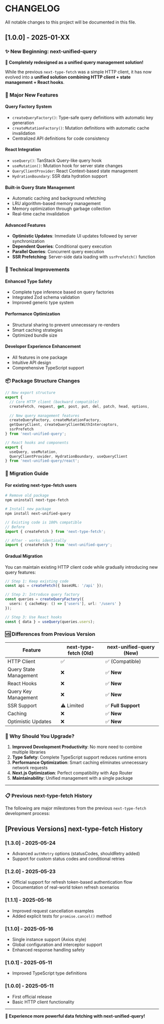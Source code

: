 # CHANGELOG

All notable changes to this project will be documented in this file.

## [1.0.0] - 2025-01-XX

### ✨ New Beginning: next-unified-query 

**🚀 Completely redesigned as a unified query management solution!**

While the previous `next-type-fetch` was a simple HTTP client, it has now evolved into a **unified solution combining HTTP client + state management + React hooks**.

### 🎯 Major New Features

#### **Query Factory System**
- `createQueryFactory()`: Type-safe query definitions with automatic key generation
- `createMutationFactory()`: Mutation definitions with automatic cache invalidation
- Centralized API definitions for code consistency

#### **React Integration**
- `useQuery()`: TanStack Query-like query hook
- `useMutation()`: Mutation hook for server state changes
- `QueryClientProvider`: React Context-based state management
- `HydrationBoundary`: SSR data hydration support

#### **Built-in Query State Management**
- Automatic caching and background refetching
- LRU algorithm-based memory management
- Memory optimization through garbage collection
- Real-time cache invalidation

#### **Advanced Features**
- **Optimistic Updates**: Immediate UI updates followed by server synchronization
- **Dependent Queries**: Conditional query execution
- **Parallel Queries**: Concurrent query execution
- **SSR Prefetching**: Server-side data loading with `ssrPrefetch()` function

### 🔧 Technical Improvements

#### **Enhanced Type Safety**
- Complete type inference based on query factories
- Integrated Zod schema validation
- Improved generic type system

#### **Performance Optimization**
- Structural sharing to prevent unnecessary re-renders
- Smart caching strategies
- Optimized bundle size

#### **Developer Experience Enhancement**
- All features in one package
- Intuitive API design
- Comprehensive TypeScript support

### 📦 Package Structure Changes  

```javascript
// New export structure
export {
  // Core HTTP client (backward compatible)
  createFetch, request, get, post, put, del, patch, head, options,
  
  // New query management features
  createQueryFactory, createMutationFactory,
  getQueryClient, createQueryClientWithInterceptors,
  ssrPrefetch
} from 'next-unified-query';

// React hooks and components
export {
  useQuery, useMutation,
  QueryClientProvider, HydrationBoundary, useQueryClient
} from 'next-unified-query/react';
```

### 🔄 Migration Guide

#### **For existing next-type-fetch users**
```bash
# Remove old package
npm uninstall next-type-fetch

# Install new package
npm install next-unified-query
```

```typescript
// Existing code is 100% compatible
// Before
import { createFetch } from 'next-type-fetch';

// After - works identically
import { createFetch } from 'next-unified-query';
```

#### **Gradual Migration**
You can maintain existing HTTP client code while gradually introducing new query features:

```typescript
// Step 1: Keep existing code
const api = createFetch({ baseURL: '/api' });

// Step 2: Introduce query factory
const queries = createQueryFactory({
  users: { cacheKey: () => ['users'], url: '/users' }
});

// Step 3: Use React hooks
const { data } = useQuery(queries.users);
```

### 🆚 Differences from Previous Version

| Feature | next-type-fetch (Old) | next-unified-query (New) |
|---------|----------------------|--------------------------|
| HTTP Client | ✅ | ✅ (Compatible) |
| Query State Management | ❌ | ✅ **New** |
| React Hooks | ❌ | ✅ **New** |
| Query Key Management | ❌ | ✅ **New** |
| SSR Support | ⚠️ Limited | ✅ **Full Support** |
| Caching | ❌ | ✅ **New** |
| Optimistic Updates | ❌ | ✅ **New** |

### 🎉 Why Should You Upgrade?

1. **Improved Development Productivity**: No more need to combine multiple libraries
2. **Type Safety**: Complete TypeScript support reduces runtime errors
3. **Performance Optimization**: Smart caching eliminates unnecessary network requests
4. **Next.js Optimization**: Perfect compatibility with App Router
5. **Maintainability**: Unified management with a single package

---

### 📋 Previous next-type-fetch History

The following are major milestones from the previous `next-type-fetch` development process:

## [Previous Versions] next-type-fetch History

### [1.3.0] - 2025-05-24
- Advanced `authRetry` options (statusCodes, shouldRetry added)
- Support for custom status codes and conditional retries

### [1.2.0] - 2025-05-23  
- Official support for refresh token-based authentication flow
- Documentation of real-world token refresh scenarios

### [1.1.1] - 2025-05-16
- Improved request cancellation examples
- Added explicit tests for `promise.cancel()` method

### [1.1.0] - 2025-05-16
- Single instance support (Axios style)
- Global configuration and interceptor support
- Enhanced response handling safety

### [1.0.1] - 2025-05-11
- Improved TypeScript type definitions

### [1.0.0] - 2025-05-11
- First official release
- Basic HTTP client functionality

---

**🚀 Experience more powerful data fetching with next-unified-query!**
